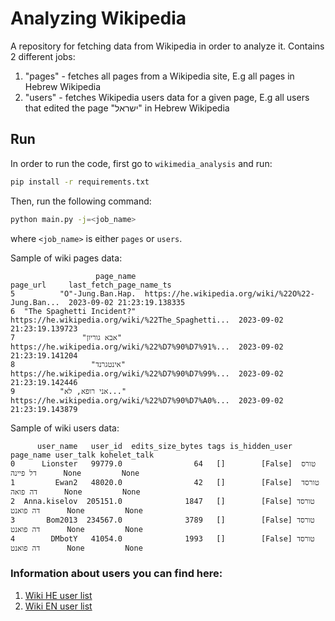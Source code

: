 # Analyzing Wikipedia

A repository for fetching data from Wikipedia in order to analyze it.
Contains 2 different jobs:
1. "pages" - fetches all pages from a Wikipedia site, E.g all pages in Hebrew Wikipedia
2. "users" - fetches Wikipedia users data for a given page, E.g all users that edited the page "ישראל" in Hebrew Wikipedia

## Run
In order to run the code, first go to `wikimedia_analysis` and run:
```bash
pip install -r requirements.txt
```
Then, run the following command:
```bash
python main.py -j=<job_name>
```
where `<job_name>` is either `pages` or `users`.

Sample of wiki pages data:
```csv
                   page_name                                           page_url     last_fetch_page_name_ts    
5          "O"-Jung.Ban.Hap.  https://he.wikipedia.org/wiki/%22O%22-Jung.Ban...  2023-09-02 21:23:19.138335        
6  "The Spaghetti Incident?"  https://he.wikipedia.org/wiki/%22The_Spaghetti...  2023-09-02 21:23:19.139723        
7               "אבא גוריון"  https://he.wikipedia.org/wiki/%22%D7%90%D7%91%...  2023-09-02 21:23:19.141204        
8                 "אינטגרנד"  https://he.wikipedia.org/wiki/%22%D7%90%D7%99%...  2023-09-02 21:23:19.142446        
9          "אני רופא, לא..."  https://he.wikipedia.org/wiki/%22%D7%90%D7%A0%...  2023-09-02 21:23:19.143879   
```

Sample of wiki users data:
```csv
      user_name   user_id  edits_size_bytes tags is_hidden_user      page_name user_talk kohelet_talk 
0      Lionster   99779.0                64   []        [False]  טורס דל פיינה      None         None 
1         Ewan2   48020.0                42   []        [False]  טורסד דה פואה      None         None     
2  Anna.kiselov  205151.0              1847   []        [False] טורסד דה פואנט      None         None   
3       Bom2013  234567.0              3789   []        [False] טורסד דה פואנט      None         None     
4        DMbotY   41054.0              1993   []        [False] טורסד דה פואנט      None         None
```

### Information about users you can find here:   
1. [Wiki HE user list](https://he.m.wikipedia.org/w/index.php?title=%D7%9E%D7%99%D7%95%D7%97%D7%93:%D7%A8%D7%A9%D7%99%D7%9E%D7%AA_%D7%9E%D7%A9%D7%AA%D7%9E%D7%A9%D7%99%D7%9D&group=sysop)
2. [Wiki EN user list](https://en.wikipedia.org/wiki/Special:ListUsers)
